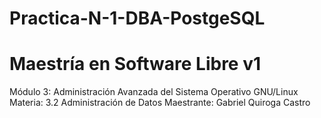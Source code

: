 # Practica-N-1-DBA-PostgeSQL
# Maestría en Software Libre v1
Módulo 3: Administración Avanzada del Sistema Operativo GNU/Linux
Materia: 3.2 Administración de Datos
Maestrante: Gabriel Quiroga Castro
